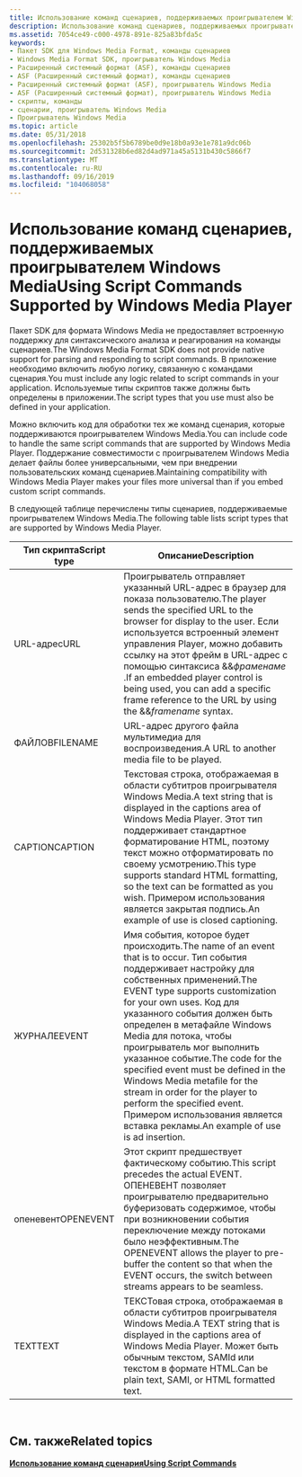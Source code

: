 ```yaml
---
title: Использование команд сценариев, поддерживаемых проигрывателем Windows Media
description: Использование команд сценариев, поддерживаемых проигрывателем Windows Media
ms.assetid: 7054ce49-c000-4978-891e-825a83bfda5c
keywords:
- Пакет SDK для Windows Media Format, команды сценариев
- Windows Media Format SDK, проигрыватель Windows Media
- Расширенный системный формат (ASF), команды сценариев
- ASF (Расширенный системный формат), команды сценариев
- Расширенный системный формат (ASF), проигрыватель Windows Media
- ASF (Расширенный системный формат), проигрыватель Windows Media
- скрипты, команды
- сценарии, проигрыватель Windows Media
- Проигрыватель Windows Media
ms.topic: article
ms.date: 05/31/2018
ms.openlocfilehash: 25302b5f5b6789be0d9e18b0a93e1e781a9dc06b
ms.sourcegitcommit: 2d531328b6ed82d4ad971a45a5131b430c5866f7
ms.translationtype: MT
ms.contentlocale: ru-RU
ms.lasthandoff: 09/16/2019
ms.locfileid: "104068058"
---
```

# <a name="using-script-commands-supported-by-windows-media-player"></a><span data-ttu-id="8528d-112">Использование команд сценариев, поддерживаемых проигрывателем Windows Media</span><span class="sxs-lookup"><span data-stu-id="8528d-112">Using Script Commands Supported by Windows Media Player</span></span>

<span data-ttu-id="8528d-113">Пакет SDK для формата Windows Media не предоставляет встроенную поддержку для синтаксического анализа и реагирования на команды сценариев.</span><span class="sxs-lookup"><span data-stu-id="8528d-113">The Windows Media Format SDK does not provide native support for parsing and responding to script commands.</span></span> <span data-ttu-id="8528d-114">В приложение необходимо включить любую логику, связанную с командами сценария.</span><span class="sxs-lookup"><span data-stu-id="8528d-114">You must include any logic related to script commands in your application.</span></span> <span data-ttu-id="8528d-115">Используемые типы скриптов также должны быть определены в приложении.</span><span class="sxs-lookup"><span data-stu-id="8528d-115">The script types that you use must also be defined in your application.</span></span>

<span data-ttu-id="8528d-116">Можно включить код для обработки тех же команд сценария, которые поддерживаются проигрывателем Windows Media.</span><span class="sxs-lookup"><span data-stu-id="8528d-116">You can include code to handle the same script commands that are supported by Windows Media Player.</span></span> <span data-ttu-id="8528d-117">Поддержание совместимости с проигрывателем Windows Media делает файлы более универсальными, чем при внедрении пользовательских команд сценариев.</span><span class="sxs-lookup"><span data-stu-id="8528d-117">Maintaining compatibility with Windows Media Player makes your files more universal than if you embed custom script commands.</span></span>

<span data-ttu-id="8528d-118">В следующей таблице перечислены типы сценариев, поддерживаемые проигрывателем Windows Media.</span><span class="sxs-lookup"><span data-stu-id="8528d-118">The following table lists script types that are supported by Windows Media Player.</span></span>



| <span data-ttu-id="8528d-119">Тип скрипта</span><span class="sxs-lookup"><span data-stu-id="8528d-119">Script type</span></span> | <span data-ttu-id="8528d-120">Описание</span><span class="sxs-lookup"><span data-stu-id="8528d-120">Description</span></span>                                                                                                                                                                                                                                                                              |
|-------------|------------------------------------------------------------------------------------------------------------------------------------------------------------------------------------------------------------------------------------------------------------------------------------------|
| <span data-ttu-id="8528d-121">URL-адрес</span><span class="sxs-lookup"><span data-stu-id="8528d-121">URL</span></span>         | <span data-ttu-id="8528d-122">Проигрыватель отправляет указанный URL-адрес в браузер для показа пользователю.</span><span class="sxs-lookup"><span data-stu-id="8528d-122">The player sends the specified URL to the browser for display to the user.</span></span> <span data-ttu-id="8528d-123">Если используется встроенный элемент управления Player, можно добавить ссылку на этот фрейм в URL-адрес с помощью синтаксиса &&*фраменаме* .</span><span class="sxs-lookup"><span data-stu-id="8528d-123">If an embedded player control is being used, you can add a specific frame reference to the URL by using the &&*framename* syntax.</span></span>                                                                             |
| <span data-ttu-id="8528d-124">ФАЙЛОВ</span><span class="sxs-lookup"><span data-stu-id="8528d-124">FILENAME</span></span>    | <span data-ttu-id="8528d-125">URL-адрес другого файла мультимедиа для воспроизведения.</span><span class="sxs-lookup"><span data-stu-id="8528d-125">A URL to another media file to be played.</span></span>                                                                                                                                                                                                                                                |
| <span data-ttu-id="8528d-126">CAPTION</span><span class="sxs-lookup"><span data-stu-id="8528d-126">CAPTION</span></span>     | <span data-ttu-id="8528d-127">Текстовая строка, отображаемая в области субтитров проигрывателя Windows Media.</span><span class="sxs-lookup"><span data-stu-id="8528d-127">A text string that is displayed in the captions area of Windows Media Player.</span></span> <span data-ttu-id="8528d-128">Этот тип поддерживает стандартное форматирование HTML, поэтому текст можно отформатировать по своему усмотрению.</span><span class="sxs-lookup"><span data-stu-id="8528d-128">This type supports standard HTML formatting, so the text can be formatted as you wish.</span></span> <span data-ttu-id="8528d-129">Примером использования является закрытая подпись.</span><span class="sxs-lookup"><span data-stu-id="8528d-129">An example of use is closed captioning.</span></span>                                                                             |
| <span data-ttu-id="8528d-130">ЖУРНАЛЕ</span><span class="sxs-lookup"><span data-stu-id="8528d-130">EVENT</span></span>       | <span data-ttu-id="8528d-131">Имя события, которое будет происходить.</span><span class="sxs-lookup"><span data-stu-id="8528d-131">The name of an event that is to occur.</span></span> <span data-ttu-id="8528d-132">Тип события поддерживает настройку для собственных применений.</span><span class="sxs-lookup"><span data-stu-id="8528d-132">The EVENT type supports customization for your own uses.</span></span> <span data-ttu-id="8528d-133">Код для указанного события должен быть определен в метафайле Windows Media для потока, чтобы проигрыватель мог выполнить указанное событие.</span><span class="sxs-lookup"><span data-stu-id="8528d-133">The code for the specified event must be defined in the Windows Media metafile for the stream in order for the player to perform the specified event.</span></span> <span data-ttu-id="8528d-134">Примером использования является вставка рекламы.</span><span class="sxs-lookup"><span data-stu-id="8528d-134">An example of use is ad insertion.</span></span> |
| <span data-ttu-id="8528d-135">опеневент</span><span class="sxs-lookup"><span data-stu-id="8528d-135">OPENEVENT</span></span>   | <span data-ttu-id="8528d-136">Этот скрипт предшествует фактическому событию.</span><span class="sxs-lookup"><span data-stu-id="8528d-136">This script precedes the actual EVENT.</span></span> <span data-ttu-id="8528d-137">ОПЕНЕВЕНТ позволяет проигрывателю предварительно буферизовать содержимое, чтобы при возникновении события переключение между потоками было неэффективным.</span><span class="sxs-lookup"><span data-stu-id="8528d-137">The OPENEVENT allows the player to pre-buffer the content so that when the EVENT occurs, the switch between streams appears to be seamless.</span></span>                                                                                                       |
| <span data-ttu-id="8528d-138">TEXT</span><span class="sxs-lookup"><span data-stu-id="8528d-138">TEXT</span></span>        | <span data-ttu-id="8528d-139">ТЕКСТовая строка, отображаемая в области субтитров проигрывателя Windows Media.</span><span class="sxs-lookup"><span data-stu-id="8528d-139">A TEXT string that is displayed in the captions area of Windows Media Player.</span></span> <span data-ttu-id="8528d-140">Может быть обычным текстом, SAMId или текстом в формате HTML.</span><span class="sxs-lookup"><span data-stu-id="8528d-140">Can be plain text, SAMI, or HTML formatted text.</span></span>                                                                                                                                                           |



 

## <a name="related-topics"></a><span data-ttu-id="8528d-141">См. также</span><span class="sxs-lookup"><span data-stu-id="8528d-141">Related topics</span></span>

<dl> <dt>

[<span data-ttu-id="8528d-142">**Использование команд сценария**</span><span class="sxs-lookup"><span data-stu-id="8528d-142">**Using Script Commands**</span></span>](using-script-commands.md)
</dt> </dl>

 

 





